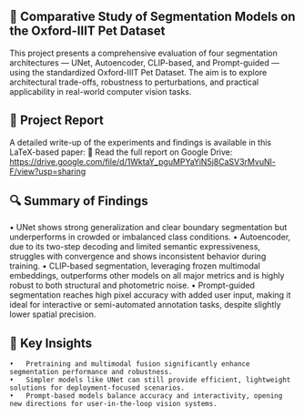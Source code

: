## 🧠 Comparative Study of Segmentation Models on the Oxford-IIIT Pet Dataset

This project presents a comprehensive evaluation of four segmentation architectures — UNet, Autoencoder, CLIP-based, and Prompt-guided — using the standardized Oxford-IIIT Pet Dataset. The aim is to explore architectural trade-offs, robustness to perturbations, and practical applicability in real-world computer vision tasks.

## 📄 Project Report

A detailed write-up of the experiments and findings is available in this LaTeX-based paper:
🔗 Read the full report on Google Drive: https://drive.google.com/file/d/1WktaY_pguMPYaYiN5j8CaSV3rMvuNl-F/view?usp=sharing

## 🔍 Summary of Findings
  •	UNet shows strong generalization and clear boundary segmentation but underperforms in crowded or imbalanced class conditions.
  •	Autoencoder, due to its two-step decoding and limited semantic expressiveness, struggles with convergence and shows inconsistent behavior during training.
  •	CLIP-based segmentation, leveraging frozen multimodal embeddings, outperforms other models on all major metrics and is highly robust to both structural and photometric noise.
  •	Prompt-guided segmentation reaches high pixel accuracy with added user input, making it ideal for interactive or semi-automated annotation tasks, despite slightly lower spatial precision.

## 📌 Key Insights
	•	Pretraining and multimodal fusion significantly enhance segmentation performance and robustness.
	•	Simpler models like UNet can still provide efficient, lightweight solutions for deployment-focused scenarios.
	•	Prompt-based models balance accuracy and interactivity, opening new directions for user-in-the-loop vision systems.
